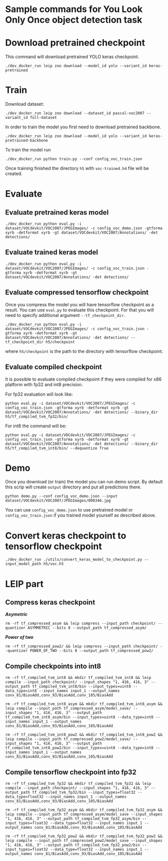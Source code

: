 # Sample commands for You Look Only Once object detection task

# Download pretrained checkpoint

This command will download pretrained YOLO keras checkpoint.

`./dev_docker_run leip zoo download --model_id yolo --variant_id keras-pretrained`

# Train

Download dataset:

`./dev_docker_run leip zoo download --dataset_id pascal-voc2007 --variant_id full-dataset`

In order to train the model you first need to download pretrained backbone.

`./dev_docker_run leip zoo download --model_id yolo --variant_id keras-pretrained-backbone`

To train the model run

`./dev_docker_run python train.py --conf config_voc_train.json`

Once training finished the directory `h5` with `voc-trained.h4` file will be created.

# Evaluate

## Evaluate pretrained keras model

`./dev_docker_run python eval.py -i dataset/VOCdevkit/VOC2007/JPEGImages/ -c config_voc_demo.json -gtforma xyrb -detformat xyrb -gt dataset/VOCdevkit/VOC2007/Annotations/ -det detections/`

## Evaluate trained keras model

`./dev_docker_run python eval.py -i dataset/VOCdevkit/VOC2007/JPEGImages/ -c config_voc_train.json -gtforma xyrb -detformat xyrb -gt dataset/VOCdevkit/VOC2007/Annotations/ -det detections/`

## Evaluate compressed tensorflow checkpoint

Once you compress the model you will have tensorflow checkpoint as a result. You can use `eval.py` to evaluate this checkpoint. For that you will need to specify additional argument `--tf_checkpoint_dir`.

`./dev_docker_run python eval.py -i dataset/VOCdevkit/VOC2007/JPEGImages/ -c config_voc_train.json -gtforma xyrb -detformat xyrb -gt dataset/VOCdevkit/VOC2007/Annotations/ -det detections/ --tf_checkpoint_dir h5/checkpoint`

where `h5/checkpoint` is the path to the directory with tensorflow checkpoint.

## Evaluate compiled checkpoint

It is possible to evaluate compiled checkpoint if they were compiled for x86 platform with fp32 and int8 precision.

For fp32 evaluation will look like:

`python eval.py -i dataset/VOCdevkit/VOC2007/JPEGImages/ -c config_voc_train.json -gtforma xyrb -detformat xyrb -gt dataset/VOCdevkit/VOC2007/Annotations/ -det detections/ --binary_dir h5/tf_compiled_tvm_fp32/bin/`

 For int8 the command will be:

 `python eval.py -i dataset/VOCdevkit/VOC2007/JPEGImages/ -c config_voc_train.json -gtforma xyrb -detformat xyrb -gt dataset/VOCdevkit/VOC2007/Annotations/ -det detections/ --binary_dir h5/tf_compiled_tvm_int8/bin/ --dequantize True`

# Demo

Once you download (or train) the model you can run demo script. By default this scrip will create `output` directory and put all predictions there.

`python demo.py --conf config_voc_demo.json --input dataset/VOCdevkit/VOC2007/JPEGImages/000346.jpg`

You can use `config_voc_demo.json` to use pretrained model or `config_voc_train.json` if you trained model yourself as described above.

# Convert keras checkpoint to tensorflow checkpoint

`./dev_docker_run ./utils/convert_keras_model_to_checkpoint.py --input_model_path h5/voc.h5`

# LEIP part

## Compress keras checkpoint

***Asymetric***

`rm -rf tf_compressed_asym && leip compress --input_path checkpoint/ --quantizer ASYMMETRIC --bits 8 --output_path tf_compressed_asym/`

***Power of two***

`rm -rf tf_compressed_pow2/ && leip compress --input_path checkpoint/ --quantizer POWER_OF_TWO --bits 8 --output_path tf_compressed_pow2/`

## Compile checkpoints into int8

`rm -rf tf_compiled_tvm_int8 && mkdir tf_compiled_tvm_int8 && leip compile --input_path checkpoint/ --input_shapes "1, 416, 416, 3" --output_path tf_compiled_tvm_int8/bin --input_types=uint8 --data_type=int8 --input_names input_1 --output_names conv_81/BiasAdd,conv_93/BiasAdd,conv_105/BiasAdd`

`rm -rf tf_compiled_tvm_int8_asym && mkdir tf_compiled_tvm_int8_asym && leip compile --input_path tf_compressed_asym/model_save/ --input_shapes "1, 416, 416, 3" --output_path tf_compiled_tvm_int8_asym/bin --input_types=uint8 --data_type=int8 --input_names input_1 --output_names conv_81/BiasAdd,conv_93/BiasAdd,conv_105/BiasAdd`

`rm -rf tf_compiled_tvm_int8_pow2 && mkdir tf_compiled_tvm_int8_pow2 && leip compile --input_path tf_compressed_pow2/model_save/ --input_shapes "1, 416, 416, 3" --output_path tf_compiled_tvm_int8_pow2/bin --input_types=uint8 --data_type=int8 --input_names input_1 --output_names conv_81/BiasAdd,conv_93/BiasAdd,conv_105/BiasAdd`

## Compile tensorflow checkpoint into fp32

`rm -rf tf_compiled_tvm_fp32 && mkdir tf_compiled_tvm_fp32 && leip compile --input_path checkpoint/ --input_shapes "1, 416, 416, 3" --output_path tf_compiled_tvm_fp32/bin --input_types=float32 --data_type=float32 --input_names input_1 --output_names conv_81/BiasAdd,conv_93/BiasAdd,conv_105/BiasAdd`

`rm -rf tf_compiled_tvm_fp32_asym && mkdir tf_compiled_tvm_fp32_asym && leip compile --input_path tf_compressed_asym/model_save --input_shapes "1, 416, 416, 3" --output_path tf_compiled_tvm_fp32_asym/bin --input_types=float32 --data_type=float32 --input_names input_1 --output_names conv_81/BiasAdd,conv_93/BiasAdd,conv_105/BiasAdd`

`rm -rf tf_compiled_tvm_fp32_pow2 && mkdir tf_compiled_tvm_fp32_pow2 && leip compile --input_path tf_compressed_pow2/model_save --input_shapes "1, 416, 416, 3" --output_path tf_compiled_tvm_fp32_pow2/bin --input_types=float32 --data_type=float32 --input_names input_1 --output_names conv_81/BiasAdd,conv_93/BiasAdd,conv_105/BiasAdd`
